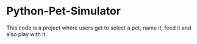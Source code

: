 # Python-Pet-Simulator

This code is a project where users get to select a pet, name it, feed it and also play with it. 
